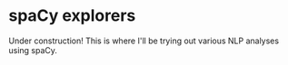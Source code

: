 # spaCy explorers

Under construction! This is where I'll be trying out various NLP analyses using spaCy.
